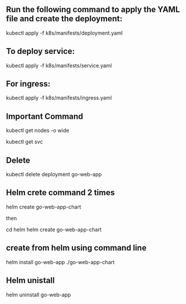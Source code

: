 ## Run the following command to apply the YAML file and create the deployment:

   kubectl apply -f k8s/manifests/deployment.yaml 
## To deploy service: 

   kubectl apply -f k8s/manifests/service.yaml 

##  For ingress: 

   kubectl apply -f k8s/manifests/ingress.yaml 

##  Important Command 

kubectl get nodes -o wide

kubectl get svc

## Delete 
kubectl delete deployment go-web-app


## Helm crete command 2 times 

helm create go-web-app-chart

then 

cd helm helm create go-web-app-chart

## create from helm using command line 

   helm install go-web-app ./go-web-app-chart

 ## Helm unistall   

 helm uninstall go-web-app
 